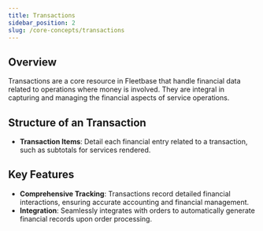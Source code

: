 ```yaml
---
title: Transactions
sidebar_position: 2
slug: /core-concepts/transactions
---
```


## Overview

Transactions are a core resource in Fleetbase that handle financial data related to operations where money is involved. They are integral in capturing and managing the financial aspects of service operations.

## Structure of an Transaction

- **Transaction Items**: Detail each financial entry related to a transaction, such as subtotals for services rendered.

## Key Features

- **Comprehensive Tracking**: Transactions record detailed financial interactions, ensuring accurate accounting and financial management.
- **Integration**: Seamlessly integrates with orders to automatically generate financial records upon order processing.